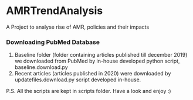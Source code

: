 # AMRTrendAnalysis
A Project to analyse rise of AMR, policies and their impacts 

### Downloading PubMed Database
1. Baseline folder (folder containing articles published till december 2019) we downloaded from PubMed by in-house developed python script, baseline.download.py
2. Recent articles (articles published in 2020) were downloaded by updatefiles.download.py script developed in-house.


P.S. All the scripts are kept in scripts folder. Have a look and enjoy :)

